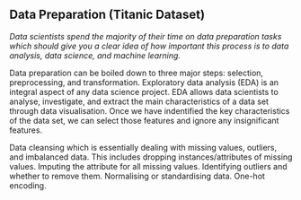 ## Data Preparation (Titanic Dataset)

_Data scientists spend the majority of their time on data preparation tasks which should give you a clear idea of how important this process is to data analysis, data science, and machine learning._

Data preparation can be boiled down to three major steps: selection, preprocessing, and transformation. Exploratory data analysis (EDA) is an integral aspect of any data science project. EDA allows data scientists to analyse, investigate, and extract the main characteristics of a data set through data visualisation. Once we have indentified the key characteristics of the data set, we can select those features and ignore any insignificant features.

Data cleansing which is essentially dealing with missing values, outliers, and imbalanced data. This includes dropping instances/attributes of missing values. Imputing the attribute for all missing values. Identifying outliers and whether to remove them. Normalising or standardising data. One-hot encoding.